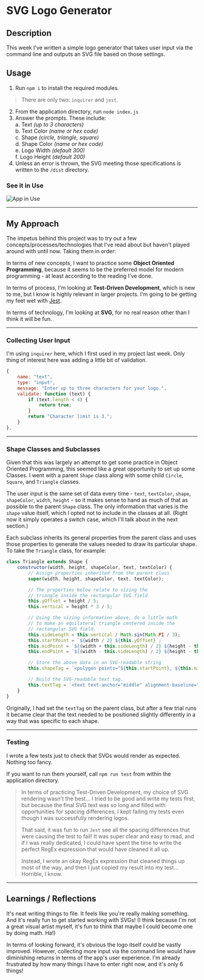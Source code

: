 # SVG Logo Generator

## Description

This week I've written a simple logo generator that takes user input via the command line and outputs an SVG file based on those settings.

## Usage

1. Run `npm i` to install the required modules. 
> There are only two: `inquirer` and `jest`.
2. From the application directory, run `node index.js`
3. Answer the prompts. These include:  
a. Text _(up to 3 characters)_  
b. Text Color _(name or hex code)_  
c. Shape _(circle, triangle, square)_  
d. Shape Color _(name or hex code)_  
e. Logo Width _(default 300)_  
f. Logo Height _(default 200)_  
4. Unless an error is thrown, the SVG meeting those specifications is written to the `/dist` directory.

### See it in Use
![App in Use](/examples/app-in-use.gif)

---
## My Approach

The impetus behind this project was to try out a few concepts/processes/technologies that I've read about but haven't played around with until now. Taking them in order: 

In terms of new concepts, I want to practice some **Object Oriented Programming**, because it seems to be the preferred model for modern programming - at least according to the reading I've done. 

In terms of process, I'm looking at **Test-Driven Development**, which is new to me, but I know is highly relevant in larger projects. I'm going to be getting my feet wet with [Jest](https://jestjs.io/).

In terms of technology, I'm looking at **SVG**, for no real reason other than I think it will be fun.


---

### Collecting User Input

I'm using `inquirer` here, which I first used in my project last week. Only thing of interest here was adding a little bit of validation.

```javascript
{
    name: "text",
    type: "input",
    message: "Enter up to three characters for your logo.",
    validate: function (text) {
        if (text.length < 4) {
            return true;
        }
        return "Character limit is 3.";
    }
},
```
___
### Shape Classes and Subclasses

Given that this was largely an attempt to get some practice in Object Oriented Programming, this seemed like a great opportunity to set up some Classes. I went with a parent `Shape` class along with some child `Circle`, `Square`, and `Triangle` classes.

The user input is the same set of data every time - `text`, `textColor`, `shape`, `shapeColor`, `width`, `height` - so it makes sense to hand as much of that as possible to the parent `Shape` class. The only information that varies is the `shape` value itself, which I opted not to include in the classes at all. (Right now it simply operates a switch case, which I'll talk about in the next section.)

Each subclass inherits its general properties from the parent class and uses those properties to generate the values needed to draw its particular shape.  To take the `Triangle` class, for example:

```javascript
class Triangle extends Shape {
    constructor(width, height, shapeColor, text, textColor) {
        // Assign properties inherited from the parent class
        super(width, height, shapeColor, text, textColor);

        // The properties below relate to sizing the
        // triangle inside the rectangular SVG field
        this.yOffset = height / 5;
        this.vertical = height * 3 / 5;

        // Using the sizing information above, do a little math
        // to make an equilateral triangle centered inside the
        // rectangular SVG field. 
        this.sideLength = this.vertical / Math.sin(Math.PI / 3);
        this.startPoint = `${width / 2} ${this.yOffset}`;
        this.midPoint = `${(width + this.sideLength) / 2} ${height - this.yOffset}`;
        this.endPoint = `${(width - this.sideLength) / 2} ${height - this.yOffset}`;

        // Store the above data in an SVG-readable string
        this.shapeTag = `<polygon points="${this.startPoint}, ${this.midPoint}, ${this.endPoint}" fill="${shapeColor}"/>`;

        // Build the SVG-readable text tag.
        this.textTag = `<text text-anchor="middle" alignment-baseline="middle" font-size="${height / 5}" fill="${textColor}" x="${width / 2}" y="${height * 2 / 3}"> ${text} </text>`;
    }
}
```
Originally, I had set the `textTag` on the parent class, but after a few trial runs it became clear that the text needed to be positioned slightly differently in a way that was specific to each shape.  

---  
### Testing

I wrote a few tests just to check that SVGs would render as expected.  Nothing too fancy.  

If you want to run them yourself, call `npm run test` from within the application directory.

> In terms of practicing Test-Driven Development, my choice of SVG rendering wasn't the best... I tried to be good and write my tests first, but because the final SVG text was so long and filled with opportunities for spacing differences, I kept failing my tests even though I was successfully rendering logos.  
>
> That said, it was fun to run `Jest` see all the spacing differences that were causing the test to fail! It was super clear and easy to read, and if I was really dedicated, I could have spent the time to write the perfect RegEx expression that would have cleaned it all up.
>
> Instead, I wrote an okay RegEx expression that cleaned things up most of the way, and then I just copied my result into my test... Horrible, I know.

---
## Learnings / Reflections

It's neat writing things to file. It feels like you're really making something. And it's really fun to get started working with SVGs!  (I think because I'm not a great visual artist myself, it's fun to think that maybe I could become one by doing math. Ha!)

In terms of looking forward, it's obvious the logo itself could be vastly improved. However, collecting more input via the command line would have diminishing returns in terms of the app's user experience.  I'm already frustrated by how many things I have to enter right now, and it's only 6 things!
